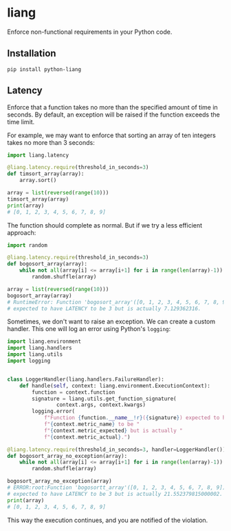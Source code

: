 # liang
Enforce non-functional requirements in your Python code.

## Installation
``` shell
pip install python-liang
```

## Latency
Enforce that a function takes no more than the specified amount of time
in seconds. By default, an exception will be raised if the function exceeds the
time limit.

For example, we may want to enforce that sorting an array of ten integers takes
no more than 3 seconds:
``` python
import liang.latency

@liang.latency.require(threshold_in_seconds=3)
def timsort_array(array):
    array.sort()

array = list(reversed(range(10)))
timsort_array(array)
print(array)
# [0, 1, 2, 3, 4, 5, 6, 7, 8, 9]
```

The function should complete as normal. But if we try a less efficient approach:
``` python
import random

@liang.latency.require(threshold_in_seconds=3)
def bogosort_array(array):
    while not all(array[i] <= array[i+1] for i in range(len(array)-1)):
        random.shuffle(array)

array = list(reversed(range(10)))
bogosort_array(array)
# RuntimeError: Function 'bogosort_array'([0, 1, 2, 3, 4, 5, 6, 7, 8, 9])
# expected to have LATENCY to be 3 but is actually 7.129362316.
```

Sometimes, we don't want to raise an exception. We can create a custom handler.
This one will log an error using Python's `logging`:
``` python
import liang.environment
import liang.handlers
import liang.utils
import logging


class LoggerHandler(liang.handlers.FailureHandler):
    def handle(self, context: liang.environment.ExecutionContext):
        function = context.function
        signature = liang.utils.get_function_signature(
                context.args, context.kwargs)
        logging.error(
            f"Function {function.__name__!r}({signature}) expected to have "
            f"{context.metric_name} to be "
            f"{context.metric_expected} but is actually "
            f"{context.metric_actual}.")

@liang.latency.require(threshold_in_seconds=3, handler=LoggerHandler())
def bogosort_array_no_exception(array):
    while not all(array[i] <= array[i+1] for i in range(len(array)-1)):
        random.shuffle(array)

bogosort_array_no_exception(array)
# ERROR:root:Function 'bogosortt_array'([0, 1, 2, 3, 4, 5, 6, 7, 8, 9])
# expected to have LATENCY to be 3 but is actually 21.552379815000002.
print(array)
# [0, 1, 2, 3, 4, 5, 6, 7, 8, 9]
```
This way the execution continues, and you are notified of the violation.
